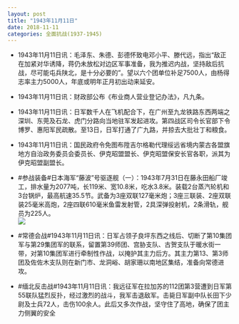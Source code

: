 ```yaml
---
layout: post
title: "1943年11月11日"
date: 2018-11-11
categories: 全面抗战(1937-1945)
---
```


<meta name="referrer" content="no-referrer" />

- 1943年11月11日讯：毛泽东、朱德、彭德怀致电邓小平、滕代远，指出“敌正在加紧对华诱降，蒋仍未放松对边区军事准备，我为推迟内战，坚持敌后抗战，尽可能屯兵陕北，是十分必要的”。望以六个团单位补足7500人，由杨得志率主力5000人，年底或明年正月初出动来延安。 

- 1943年11月11日讯：财政部公布《布业商人营业登记办法》，凡九条。 

- 1943年11月11日讯：日军数千人在飞机配合下，在广州至九龙铁路东西两端之深圳、东莞及石龙、虎门分路向当地驻军发起进攻。第四战区司令长官部下令博罗、惠阳军民疏散。至13日，日军打通了广九路，并掠去大批壮丁和粮食。 

- 1943年11月11日讯：国民政府令免图布陞吉尔格勒代理绥远省境内蒙古各盟旗地方自治政务委员会委员长、伊克昭盟盟长、伊克昭盟保安长官各职，派其为伊克昭盟副盟长。 

- #参战装备#日本海军“藤波”号驱逐舰（一）：1943年7月31日在藤永田船厂竣工，排水量为2077吨，长119米、宽10.8米，吃水3.8米。装载2台蒸汽轮机和3台锅炉，最高航速35.5节。武备为3座双联127毫米炮；3座三联装、2座双联装25毫米高炮，2座四联610毫米鱼雷发射管，2具深弹投射机，2条滑轨，舰员为225人。 <br/><img src="https://wx2.sinaimg.cn/large/aca367d8ly1fx3w5zwuqkj20fi0b8dh1.jpg" />

- #常德会战#1943年11月11日讯：日军占领子良坪东西之线后、切断了第10集团军与第29集团军的联系，留置第39师团、宫胁支队、古贺支队于暖水街一带，对第10集团军进行牵制性作战，以掩护其主力后方。其主力第13、第3师团及佐佐木支队则在新门市、龙洞峪、胡家珊以南地区集结，准备向常德进攻。 

- #缅北反击战#1943年11月11日讯：我远征军在拉加苏的112团第3营遭到日军第55联队猛烈反扑，经过激烈的战斗，我军击退敌军。击毙日军副中队长田下少尉及士兵72人，击伤100余人。此后又多次作战，坚守住了高地，确保了团主力侧翼的安全 

